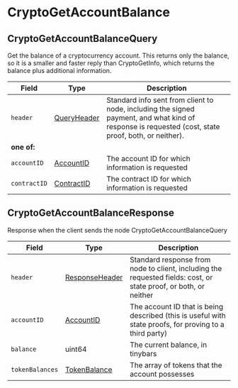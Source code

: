 # CryptoGetAccountBalance

## CryptoGetAccountBalanceQuery

Get the balance of a cryptocurrency account. This returns only the balance, so it is a smaller and faster reply than CryptoGetInfo, which returns the balance plus additional information.

| Field        | Type                                                                          | Description                                                                                                                                         |
| ------------ | ----------------------------------------------------------------------------- | --------------------------------------------------------------------------------------------------------------------------------------------------- |
| `header`     | [QueryHeader](../../../sdks-and-apis/hedera-api/miscellaneous/queryheader.md) | Standard info sent from client to node, including the signed payment, and what kind of response is requested (cost, state proof, both, or neither). |
| **one of:**  |                                                                               |                                                                                                                                                     |
| `accountID`  | [AccountID](../basic-types/accountid.md)                                      | The account ID for which information is requested                                                                                                   |
| `contractID` | [ContractID](../basic-types/contractid.md)                                    | The contract ID for which information is requested                                                                                                  |

## CryptoGetAccountBalanceResponse

Response when the client sends the node CryptoGetAccountBalanceQuery

| Field           | Type                                                                                          | Description                                                                                                      |
| --------------- | --------------------------------------------------------------------------------------------- | ---------------------------------------------------------------------------------------------------------------- |
| `header`        | [ResponseHeader](../../../sdks-and-apis/hedera-api/cryptocurrency-accounts/responseheader.md) | Standard response from node to client, including the requested fields: cost, or state proof, or both, or neither |
| `accountID`     | [AccountID](../basic-types/accountid.md)                                                      | The account ID that is being described (this is useful with state proofs, for proving to a third party)          |
| `balance`       | uint64                                                                                        | The current balance, in tinybars                                                                                 |
| `tokenBalances` | [TokenBalance](../../../sdks-and-apis/hedera-api/smart-contracts/tokenbalance.md)             | The array of tokens that the account possesses                                                                   |
